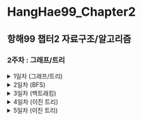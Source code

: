 # HangHae99_Chapter2
## 항해99 챕터2 자료구조/알고리즘

### 2주차 : **그래프/트리**

<details>
<summary>1일차 (그래프/트리)</summary>
<div markdown="1">

   - 과제 (문자열 조작 / 배열)
     - [전화번호 문자 조합](https://leetcode.com/problems/letter-combinations-of-a-phone-number/)
     - [순열](https://leetcode.com/problems/permutations/)
     - [조합](https://leetcode.com/problems/combinations)
   - 추가 과제
     - [단지번호붙이기](https://www.acmicpc.net/problem/2667)
     - [바이러스](https://www.acmicpc.net/problem/2606)
</div>
</details>
<details>
<summary>2일차 (BFS)</summary>
<div markdown="1">

  - 과제
    - [부분 집합](https://leetcode.com/problems/subsets/)
    - [일정 재구성](https://leetcode.com/problems/reconstruct-itinerary/)
    - [코스 스케줄](https://leetcode.com/problems/course-schedule/)
  - 추가 과제
    - [단지번호붙이기](https://www.acmicpc.net/problem/2667)
    - [바이러스](https://www.acmicpc.net/problem/2606)
</div>
</details>
<details>
<summary>3일차 (백트래킹)</summary>
<div markdown="1">

  - 과제
    - [1,2,3 더하기](https://www.acmicpc.net/problem/9095)
  - 심화 과제
    - [암호 만들기](https://www.acmicpc.net/problem/1759)
</div>
</details>
<details>
<summary>4일차 (이진 트리)</summary>
<div markdown="1">

  - 과제
    - [이진 트리의 직경](https://leetcode.com/problems/diameter-of-binary-tree/)
    - [가장 긴 동일 값의 경로](https://leetcode.com/problems/longest-univalue-path/)
    - [이진 트리 반전](https://leetcode.com/problems/invert-binary-tree/)
  - 추가 과제
    - [트리의 부모 찾기](https://www.acmicpc.net/problem/11725)
</div>
</details>
<details>
<summary>5일차 (이진 트리)
</summary>
<div markdown="1">

  - 과제
    - [이진 트리 직렬화 & 역직렬화](https://leetcode.com/problems/serialize-and-deserialize-binary-tree/)
    - [균형 이진 트리](https://leetcode.com/problems/balanced-binary-tree/)
    - [최소 높이 트리](https://leetcode.com/problems/minimum-height-trees/)
  - 추가 과제
    - [트리](https://www.acmicpc.net/problem/1068)
</div>
</details>